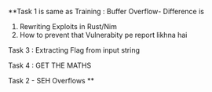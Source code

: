 **Task 1 is same as Training : Buffer Overflow-
Difference is 
1. Rewriting Exploits in Rust/Nim
2. How to prevent that Vulnerabity pe report likhna hai

Task 3 : Extracting Flag from input string 

Task 4 : GET THE MATHS 

Task 2 - SEH Overflows
**
